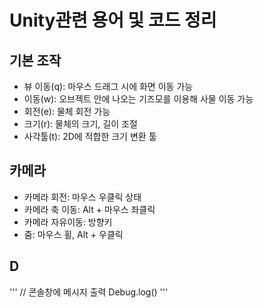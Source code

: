 # Unity관련 용어 및 코드 정리

## 기본 조작
 - 뷰 이동(q): 마우스 드래그 시에 화면 이동 가능 
 - 이동(w): 오브젝트 안에 나오는 기즈모를 이용해 사물 이동 가능
 - 회전(e): 물체 회전 가능
 - 크기(r): 물체의 크기, 길이 조절
 - 사각툴(t): 2D에 적합한 크기 변환 툴

## 카메라
 - 카메라 회전: 마우스 우클릭 상태
 - 카메라 축 이동: Alt + 마우스 좌클릭
 - 카메라 자유이동: 방향키
 - 줌: 마우스 휠, Alt + 우클릭

## D
'''
// 콘솔창에 메시지 출력
Debug.log()
'''
